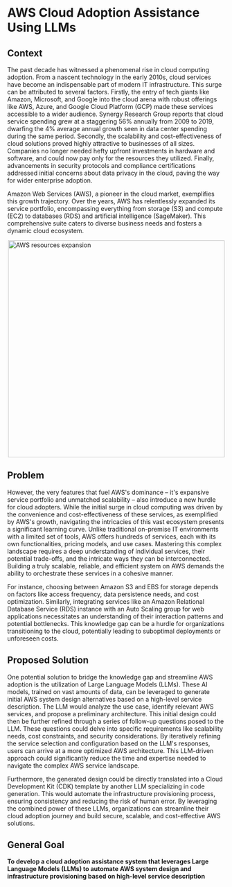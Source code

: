 # AWS Cloud Adoption Assistance Using LLMs

## Context

The past decade has witnessed a phenomenal rise in cloud computing adoption. From a nascent technology in the
early 2010s, cloud services have become an indispensable part of modern IT infrastructure. This surge can be
attributed to several factors. Firstly, the entry of tech giants like Amazon, Microsoft, and Google into the
cloud arena with robust offerings like AWS, Azure, and Google Cloud Platform (GCP) made these services accessible
to a wider audience. Synergy Research Group reports that cloud service spending grew at a staggering 56%
annually from 2009 to 2019, dwarfing the 4% average annual growth seen in data center spending during the same
period. Secondly, the scalability and cost-effectiveness of cloud solutions proved highly attractive to
businesses of all sizes. Companies no longer needed hefty upfront investments in hardware and software,
and could now pay only for the resources they utilized. Finally, advancements in security protocols and
compliance certifications addressed initial concerns about data privacy in the cloud, paving the way for wider
enterprise adoption.

Amazon Web Services (AWS), a pioneer in the cloud market, exemplifies this growth trajectory. Over the years,
AWS has relentlessly expanded its service portfolio, encompassing everything from storage (S3) and compute (EC2)
to databases (RDS) and artificial intelligence (SageMaker). This comprehensive suite caters to diverse business
needs and fosters a dynamic cloud ecosystem.

<img src="https://substackcdn.com/image/fetch/f_auto,q_auto:good,fl_progressive:steep/https%3A%2F%2Fsubstack-post-media.s3.amazonaws.com%2Fpublic%2Fimages%2Fbb384f75-2fbb-4c5b-9d5e-b97557d02f33_1572x1894.png" alt="AWS resources expansion" width="500" style="display: block; margin: 0 auto"/>

## Problem

However, the very features that fuel AWS's dominance – it's expansive service portfolio and unmatched
scalability – also introduce a new hurdle for cloud adopters. While the initial surge in cloud computing
was driven by the convenience and cost-effectiveness of these services, as exemplified by AWS's growth,
navigating the intricacies of this vast ecosystem presents a significant learning curve. Unlike traditional
on-premise IT environments with a limited set of tools, AWS offers hundreds of services, each with its own
functionalities, pricing models, and use cases. Mastering this complex landscape requires a deep understanding
of individual services, their potential trade-offs, and the intricate ways they can be interconnected.
Building a truly scalable, reliable, and efficient system on AWS demands the ability to orchestrate these
services in a cohesive manner.

For instance, choosing between Amazon S3 and EBS for storage depends on factors
like access frequency, data persistence needs, and cost optimization. Similarly, integrating services like an
Amazon Relational Database Service (RDS) instance with an Auto Scaling group for web applications necessitates
an understanding of their interaction patterns and potential bottlenecks. This knowledge gap can be a hurdle
for organizations transitioning to the cloud, potentially leading to suboptimal deployments or unforeseen costs.

## Proposed Solution

One potential solution to bridge the knowledge gap and streamline AWS adoption is the utilization of Large
Language Models (LLMs). These AI models, trained on vast amounts of data, can be leveraged to generate initial
AWS system design alternatives based on a high-level service description. The LLM would analyze the use case,
identify relevant AWS services, and propose a preliminary architecture. This initial design could then be
further refined through a series of follow-up questions posed to the LLM. These questions could delve into
specific requirements like scalability needs, cost constraints, and security considerations. By iteratively
refining the service selection and configuration based on the LLM's responses, users can arrive at a more
optimized AWS architecture. This LLM-driven approach could significantly reduce the time and expertise needed
to navigate the complex AWS service landscape.

Furthermore, the generated design could be directly translated into a Cloud Development Kit (CDK) template
by another LLM specializing in code generation. This would automate the infrastructure provisioning process,
ensuring consistency and reducing the risk of human error. By leveraging the combined power of these LLMs,
organizations can streamline their cloud adoption journey and build secure, scalable, and cost-effective AWS solutions.

## General Goal

**To develop a cloud adoption assistance system that leverages Large Language Models (LLMs) to automate AWS system design
and infrastructure provisioning based on high-level service description**